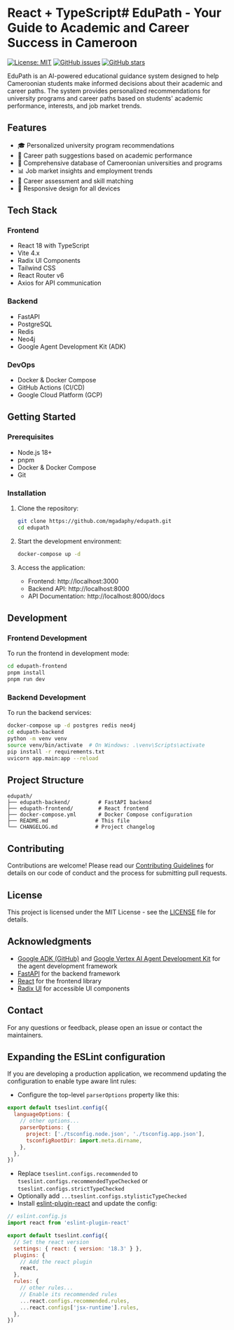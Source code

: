 # React + TypeScript# EduPath - Your Guide to Academic and Career Success in Cameroon

[![License: MIT](https://img.shields.io/badge/License-MIT-yellow.svg)](https://opensource.org/licenses/MIT)
[![GitHub issues](https://img.shields.io/github/issues/mgadaphy/edupath)](https://github.com/mgadaphy/edupath/issues)
[![GitHub stars](https://img.shields.io/github/stars/mgadaphy/edupath)](https://github.com/mgadaphy/edupath/stargazers)

EduPath is an AI-powered educational guidance system designed to help Cameroonian students make informed decisions about their academic and career paths. The system provides personalized recommendations for university programs and career paths based on students' academic performance, interests, and job market trends.

## Features

- 🎓 Personalized university program recommendations
- 💼 Career path suggestions based on academic performance
- 🏫 Comprehensive database of Cameroonian universities and programs
- 📊 Job market insights and employment trends
- 🎯 Career assessment and skill matching
- 📱 Responsive design for all devices

## Tech Stack

### Frontend
- React 18 with TypeScript
- Vite 4.x
- Radix UI Components
- Tailwind CSS
- React Router v6
- Axios for API communication

### Backend
- FastAPI
- PostgreSQL
- Redis
- Neo4j
- Google Agent Development Kit (ADK)

### DevOps
- Docker & Docker Compose
- GitHub Actions (CI/CD)
- Google Cloud Platform (GCP)

## Getting Started

### Prerequisites

- Node.js 18+
- pnpm
- Docker & Docker Compose
- Git

### Installation

1. Clone the repository:
   ```bash
   git clone https://github.com/mgadaphy/edupath.git
   cd edupath
   ```

2. Start the development environment:
   ```bash
   docker-compose up -d
   ```

3. Access the application:
   - Frontend: http://localhost:3000
   - Backend API: http://localhost:8000
   - API Documentation: http://localhost:8000/docs

## Development

### Frontend Development

To run the frontend in development mode:

```bash
cd edupath-frontend
pnpm install
pnpm run dev
```

### Backend Development

To run the backend services:

```bash
docker-compose up -d postgres redis neo4j
cd edupath-backend
python -m venv venv
source venv/bin/activate  # On Windows: .\venv\Scripts\activate
pip install -r requirements.txt
uvicorn app.main:app --reload
```

## Project Structure

```
edupath/
├── edupath-backend/         # FastAPI backend
├── edupath-frontend/        # React frontend
├── docker-compose.yml       # Docker Compose configuration
├── README.md               # This file
└── CHANGELOG.md            # Project changelog
```

## Contributing

Contributions are welcome! Please read our [Contributing Guidelines](CONTRIBUTING.md) for details on our code of conduct and the process for submitting pull requests.

## License

This project is licensed under the MIT License - see the [LICENSE](https://github.com/mgadaphy/edupath/blob/main/LICENSE) file for details.

## Acknowledgments

- [Google ADK (GitHub)](https://github.com/google/adk-python) and [Google Vertex AI Agent Development Kit](https://cloud.google.com/vertex-ai/generative-ai/docs/agent-development-kit/quickstart) for the agent development framework
- [FastAPI](https://fastapi.tiangolo.com/) for the backend framework
- [React](https://reactjs.org/) for the frontend library
- [Radix UI](https://www.radix-ui.com/) for accessible UI components

## Contact

For any questions or feedback, please open an issue or contact the maintainers.

## Expanding the ESLint configuration

If you are developing a production application, we recommend updating the configuration to enable type aware lint rules:

- Configure the top-level `parserOptions` property like this:

```js
export default tseslint.config({
  languageOptions: {
    // other options...
    parserOptions: {
      project: ['./tsconfig.node.json', './tsconfig.app.json'],
      tsconfigRootDir: import.meta.dirname,
    },
  },
})
```

- Replace `tseslint.configs.recommended` to `tseslint.configs.recommendedTypeChecked` or `tseslint.configs.strictTypeChecked`
- Optionally add `...tseslint.configs.stylisticTypeChecked`
- Install [eslint-plugin-react](https://github.com/jsx-eslint/eslint-plugin-react) and update the config:

```js
// eslint.config.js
import react from 'eslint-plugin-react'

export default tseslint.config({
  // Set the react version
  settings: { react: { version: '18.3' } },
  plugins: {
    // Add the react plugin
    react,
  },
  rules: {
    // other rules...
    // Enable its recommended rules
    ...react.configs.recommended.rules,
    ...react.configs['jsx-runtime'].rules,
  },
})
```
